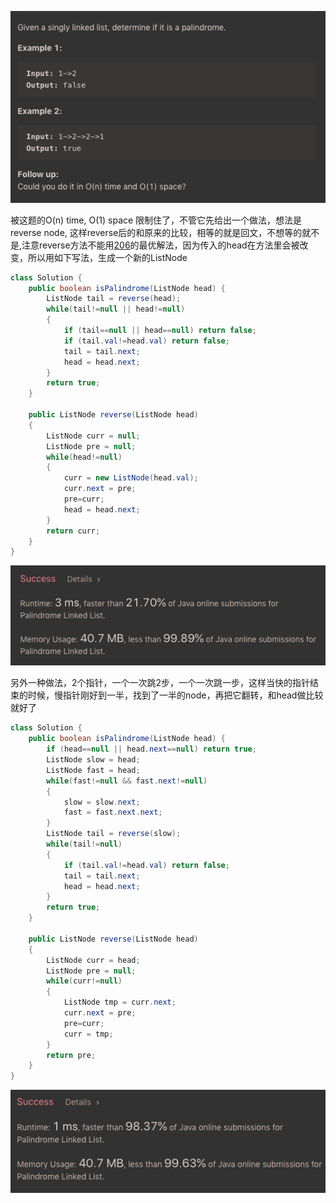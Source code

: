 ![GitHub Logo](/image/234.1.png)

被这题的O(n) time, O(1) space 限制住了，不管它先给出一个做法，想法是reverse node, 这样reverse后的和原来的比较，相等的就是回文，不想等的就不是,注意reverse方法不能用<a href="https://github.com/braveskyyu/leetcode/blob/master/easy/206.%20Reverse%20Linked%20List.md">206</a>的最优解法，因为传入的head在方法里会被改变，所以用如下写法，生成一个新的ListNode

```java
class Solution {
    public boolean isPalindrome(ListNode head) {
        ListNode tail = reverse(head);
        while(tail!=null || head!=null)
        {
            if (tail==null || head==null) return false;
            if (tail.val!=head.val) return false;
            tail = tail.next;
            head = head.next;
        }
        return true;
    }
    
    public ListNode reverse(ListNode head)
    {        
        ListNode curr = null;
        ListNode pre = null;
        while(head!=null)
        {
            curr = new ListNode(head.val);
            curr.next = pre;
            pre=curr;
            head = head.next;
        }
        return curr;
    }
}
```

![GitHub Logo](/image/234.2.png)

另外一种做法，2个指针，一个一次跳2步，一个一次跳一步，这样当快的指针结束的时候，慢指针刚好到一半，找到了一半的node，再把它翻转，和head做比较就好了

```java
class Solution {
    public boolean isPalindrome(ListNode head) {
        if (head==null || head.next==null) return true;
        ListNode slow = head;
        ListNode fast = head;
        while(fast!=null && fast.next!=null)
        {
            slow = slow.next;
            fast = fast.next.next;
        }
        ListNode tail = reverse(slow);
        while(tail!=null)
        {
            if (tail.val!=head.val) return false;
            tail = tail.next;
            head = head.next;
        }
        return true;
    }
    
    public ListNode reverse(ListNode head)
    {        
        ListNode curr = head;
        ListNode pre = null;
        while(curr!=null)
        {
            ListNode tmp = curr.next;
            curr.next = pre;
            pre=curr;
            curr = tmp;
        }
        return pre;
    }
}
```

![GitHub Logo](/image/234.3.png)
